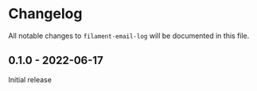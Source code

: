 # Changelog

All notable changes to `filament-email-log` will be documented in this file.

## 0.1.0 - 2022-06-17

Initial release

